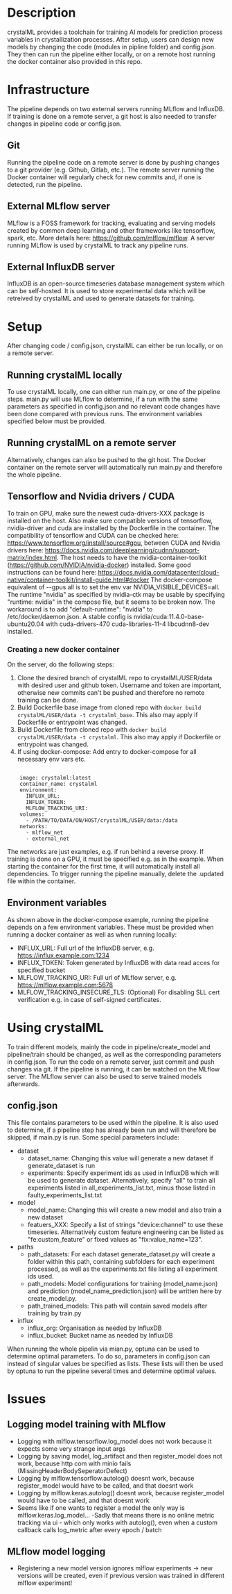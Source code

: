 # Description
crystalML provides a toolchain for training AI models for prediction process variables in crystallization processes.
After setup, users can design new models by changing the code (modules in pipline folder) and config.json. They then
can run the pipeline either locally, or on a remote host running the docker container also provided in this repo.

# Infrastructure
The pipeline depends on two external servers running MLflow and InfluxDB. If training is done on a remote server,
a git host is also needed to transfer changes in pipeline code or config.json.

## Git
Running the pipeline code on a remote server is done by pushing changes to a git provider (e.g. Github, Gitlab, etc.). 
The remote server running the Docker container will regularly check for new commits and, if one is detected, run the pipeline.

## External MLflow server
MLflow is a FOSS framework for tracking, evaluating and serving models created by common deep learning and other frameworks
like tensorflow, spark, etc. More details here: https://github.com/mlflow/mlflow.
A server running MLflow is used by crystalML to track any pipeline runs.

## External InfluxDB server
InfluxDB is an open-source timeseries database management system which can be self-hosted. It is used to store experimental data
which will be retreived by crystalML and used to generate datasets for training.

# Setup
After changing code / config.json, crystalML can either be run locally, or on a remote server.

## Running crystalML locally
To use crystalML locally, one can either run main.py, or one of the pipeline steps. main.py will use MLflow to
determine, if a run with the same parameters as specified in config.json and no relevant code changes have been done 
compared with previous runs. The environment variables specified below must be provided.

## Running crystalML on a remote server
Alternatively, changes can also be pushed to the git host. The Docker container on the remote server will automatically
run main.py and therefore the whole pipeline.

## Tensorflow and Nvidia drivers / CUDA
To train on GPU, make sure the newest cuda-drivers-XXX package is installed on the host. Also make sure compatible 
versions of tensorflow, nvidia-driver and cuda are installed by the Dockerfile in the container. The compatibility of 
tensorflow and CUDA can be checked here: https://www.tensorflow.org/install/source#gpu, between CUDA and Nvidia drivers
here: https://docs.nvidia.com/deeplearning/cudnn/support-matrix/index.html.
The host needs to have the nvidia-container-toolkit (https://github.com/NVIDIA/nvidia-docker) installed. Some good instructions
can be found here: https://docs.nvidia.com/datacenter/cloud-native/container-toolkit/install-guide.html#docker
The docker-compose equivalent of --gpus all is to set the env var NVIDIA_VISIBLE_DEVICES=all. 
The runtime "nvidia" as specified by
nvidia-ctk may be usable by specifying "runtime: nvidia" in the compose file, but it seems to be broken now. The workaround is
to add "default-runtime": "nvidia" to /etc/docker/daemon.json.
A stable config is nvidia/cuda:11.4.0-base-ubuntu20.04 with cuda-drivers-470 cuda-libraries-11-4 libcudnn8-dev installed.

### Creating a new docker container
On the server, do the following steps:
1. Clone the desired branch of crystalML repo to crystalML/USER/data with desired user and github token. 
Username and token are important, otherwise new commits can't be pushed and therefore no remote training can be done.
2. Build Dockerfile base image from cloned repo with 
<code>docker build crystalML/USER/data -t crystalml_base</code>.
This also may apply if Dockerfile or entrypoint was changed.
3. Build Dockerfile from cloned repo with <code>docker build crystalML/USER/data -t crystalml</code>. 
This also may apply if Dockerfile or entrypoint was changed.
4. If using docker-compose: Add entry to docker-compose for all necessary env vars etc.
<pre><code>
    image: crystalml:latest
    container_name: crystalml
    environment:
      INFLUX_URL: 
      INFLUX_TOKEN: 
      MLFLOW_TRACKING_URI: 
    volumes:
      - /PATH/TO/DATA/ON/HOST/crystalML/USER/data:/data
    networks:
      - mlflow_net
      - external_net
</code></pre>
The networks are just examples, e.g. if run behind a reverse proxy.
If training is done on a GPU, it must be specified e.g. as in the example.
When starting the container for the first time, it will automatically install all dependencies.
To trigger running the pipeline manually, delete the .updated file within the container.

## Environment variables
As shown above in the docker-compose example, running the pipeline depends on a few environment variables. 
These must be provided when running a docker container as well as when running locally:
- INFLUX_URL: Full url of the InfluxDB server, e.g. https://influx.example.com:1234
- INFLUX_TOKEN: Token generated by InfluxDB with data read acces for specified bucket
- MLFLOW_TRACKING_URI: Full url of MLflow server, e.g. https://mlflow.example.com:5678
- MLFLOW_TRACKING_INSECURE_TLS: (Optional) For disabling SLL cert verification e.g. in case of self-signed certificates.

# Using crystalML
To train different models, mainly the code in pipeline/create_model and pipeline/train should be
changed, as well as the corresponding parameters in config.json. To run the code on a remote 
server, just commit and push changes via git. If the pipeline is running, it can be watched
on the MLflow server. The MLflow server can also be used to serve trained models afterwards.

## config.json
This file contains parameters to be used within the pipeline. It is also used to determine,
if a pipeline step has already been run and will therefore be skipped, if main.py is run.
Some special parameters include:
- dataset
  - dataset_name: Changing this value will generate a new dataset if generate_dataset is run
  - experiments: Specify experiment ids as used in InfluxDB which will be used to generate dataset. 
Alternatively, specify "all" to train all experiments listed in all_experiments_list.txt, minus those
listed in faulty_experiments_list.txt
- model
  - model_name: Changing this will create a new model and also train a new dataset
  - featuers_XXX: Specify a list of strings "device:channel" to use these timeseries. Alternatively
custom feature engineering can be listed as "fe:custom_feature" or fixed values as "fix:value_name=123".
- paths
  - path_datasets: For each dataset generate_dataset.py will create a folder within this path, containing subfolders for
each experiment processed, as well as the experiments.txt file listing all experiment ids used.
  - path_models: Model configurations for training (model_name.json) and prediction (model_name_prediction.json)
will be written here by create_model.py. 
  - path_trained_models: This path will contain saved models after training by train.py
- influx
  - influx_org: Organisation as needed by InfluxDB
  - influx_bucket: Bucket name as needed by InfluxDB

When running the whole pipelin via mian.py, optuna can be used to determine optimal parameters.
To do so, parameters in config.json can instead of singular values be specified as lists.
These lists will then be used by optuna to run the pipeline several times and determine optimal values.

# Issues
## Logging model training with MLflow
- Logging with mlflow.tensorflow.log_model does not work because it expects some very strange input args
- Logging by saving model, log_artifact and then register_model does not work, because http com with minio fails (MissingHeaderBodySeperatorDefect)
- Logging by mlflow.tensorflow.autolog() doesnt work, because register_model would have to be called, and that doesnt work
- Logging by mlflow.keras.autolog() doesnt work, because register_model would have to be called, and that doesnt work
- Seems like if one wants to register a model the only way is mlflow.keras.log_model...
 -Sadly that means there is no online metric tracking via ui - which only works with autolog(), even when a custom callback calls log_metric after every epoch / batch

## MLflow model logging
- Registering a new model version ignores mlflow experiments -> new versions will be created, even if previous version was trained in different mlflow experiment!

